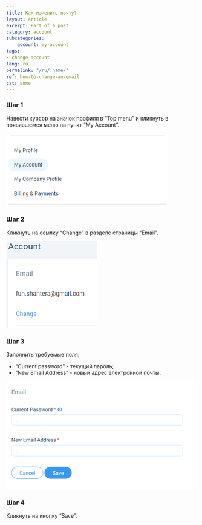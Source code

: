 ```yaml
---
title: Как изменить почту?
layout: article
excerpt: Part of a post
category: account
subcategories:
    account: my-account
tags:
- change-account
lang: ru
permalink: "/ru/:name/"
ref: how-to-change-an-email
cat: some
---
```


### **Шаг 1**

Навести курсор на значок профиля в “Top menu” и кликнуть в появившемся меню на пункт “My Account”.

![How_to_change_an_email1](/assets/images/how_to_change_an_email1.png)

### **Шаг 2**

Кликнуть на ссылку “Change” в разделе страницы “Email”.

![How_to_change_an_email3](/assets/images/how_to_change_an_email3.png)

### **Шаг 3**

Заполнить требуемые поля:
- “Current password” - текущий пароль;
- “New Email Address” - новый адрес электронной почты.

![How_to_change_an_email2](/assets/images/how_to_change_an_email2.png)

### **Шаг 4**

Кликнуть на кнопку “Save”.
